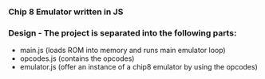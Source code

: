 ### Chip 8 Emulator written in JS

### Design - The project is separated into the following parts:
 - main.js (loads ROM into memory and runs main emulator loop)
 - opcodes.js (contains the opcodes)
 - emulator.js (offer an instance of a chip8 emulator by using the opcodes) 